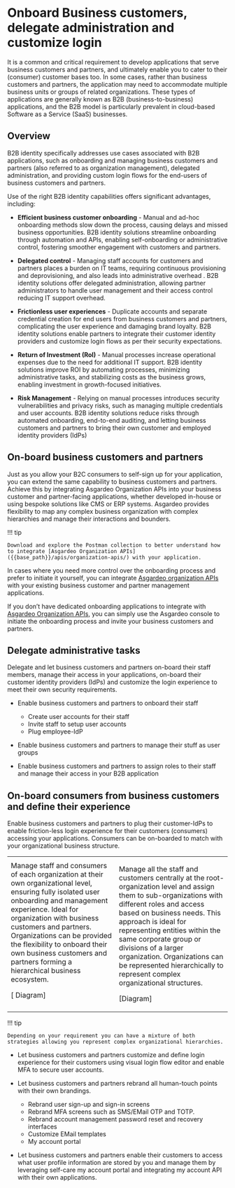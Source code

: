 # ​​Onboard Business customers, delegate administration and customize login

It is a common and critical requirement to develop applications that serve business customers and partners, and ultimately enable you to cater to their (consumer) customer bases too. In some cases, rather than business customers and partners, the application may need to accommodate multiple business units or groups of related organizations. These types of applications are generally known as B2B (business-to-business) applications, and the B2B model is particularly prevalent in cloud-based Software as a Service (SaaS) businesses.

## Overview

B2B identity specifically addresses use cases associated with B2B applications, such as onboarding and managing business customers and partners (also referred to as organization management), delegated administration, and providing custom login flows for the end-users of business customers and partners. 

Use of the right B2B identity capabilities offers significant advantages, including:

- **Efficient business customer onboarding** - Manual and ad-hoc onboarding methods slow down the process, causing delays and missed business opportunities. B2B identity solutions streamline onboarding through automation and APIs, enabling self-onboarding or administrative control, fostering smoother engagement with customers and partners.

- **Delegated control** - Managing staff accounts for customers and partners places a burden on IT teams, requiring continuous provisioning and deprovisioning,  and also leads into administrative overhead . B2B identity solutions offer delegated administration, allowing partner administrators to handle user management and their access control reducing IT support overhead.

- **Frictionless user experiences** - Duplicate accounts and separate credential creation for end users from business customers and partners, complicating the user experience and damaging brand loyalty. B2B identity solutions enable partners to integrate their customer identity providers and customize login flows as per their security expectations. 

- **Return of Investment (RoI)** - Manual processes increase operational expenses due to the need for additional IT support. B2B identity solutions improve ROI by automating processes, minimizing administrative tasks, and stabilizing costs as the business grows, enabling investment in growth-focused initiatives.

- **Risk Management** - Relying on manual processes introduces security vulnerabilities and privacy risks, such as managing multiple credentials and user accounts. B2B identity solutions reduce risks through automated onboarding, end-to-end auditing, and letting business customers and partners to bring their own customer and employed identity providers (IdPs)  

## On-board business customers and partners   

Just as you allow your B2C consumers to self-sign up for your application, you can extend the same capability to business customers and partners. Achieve this by integrating Asgardeo Organization APIs into your business customer and partner-facing applications, whether developed in-house or using bespoke solutions like CMS or ERP systems. Asgardeo provides flexibility to map any complex business organization with complex hierarchies and manage their interactions and bounders.  
 
!!! tip
    
    Download and explore the Postman collection to better understand how to integrate [Asgardeo Organization APIs]({{base_path}}/apis/organization-apis/) with your application.

In cases where you need more control over the onboarding process and prefer to initiate it yourself, you can integrate [Asgardeo organization APIs]({{base_path}}/apis/organization-apis/) with your existing business customer and partner management applications.

If you don’t have dedicated onboarding applications to integrate with [Asgardeo Organization APIs]({{base_path}}/apis/organization-apis/), you can simply use the Asgardeo console to initiate the onboarding process and invite your business customers and partners.

## Delegate administrative tasks 

Delegate and let business customers and partners on-board their staff members,  manage their access in your applications, on-board their customer identity providers (IdPs) and customize the login experience to meet their own security requirements.   

- Enable business customers and partners to onboard their staff 
    - Create user accounts for their staff 
    - Invite staff to setup user accounts 
    - Plug employee-IdP 
 
- Enable business customers and partners to manage their stuff as user groups
  
- Enable business customers and partners to assign roles to their staff and manage their access in your B2B application

## On-board consumers from business customers and  define their experience     

Enable business customers and partners to plug their customer-IdPs to enable friction-less login experience for their customers (consumers) accessing your applications. Consumers can be on-boarded to match with your organizational business structure. 

<table> 
<tr>
<td>
Manage staff and consumers of each organization at their own organizational level, ensuring fully isolated user onboarding and management experience. Ideal for organization  with business customers and partners.  Organizations can be provided the flexibility to onboard their own business customers and partners forming a hierarchical business ecosystem. 

[ Diagram] 

</td>
<td>

Manage all the staff and customers centrally at the root-organization level and assign them to sub-organizations with different roles and access based on business needs. This approach is ideal for representing entities within the same corporate group or divisions of a larger organization. Organizations can be represented hierarchically to represent complex organizational structures.    

[Diagram]
</td>
</tr>
</table>
   

!!! tip

    Depending on your requirement you can have a mixture of both strategies allowing you represent complex organizational hierarchies. 

- Let business customers and partners customize and define login experience for their customers using visual login flow editor and enable MFA to secure user accounts.   

- Let business customers and partners rebrand all human-touch points with their own brandings. 

    - Rebrand user sign-up and sign-in screens 
    - Rebrand MFA screens such as SMS/EMail OTP and TOTP. 
    - Rebrand account management password reset and recovery interfaces 
    - Customize EMail templates  
    - My account portal 

- Let business customers and partners enable their customers to access what user profile information are stored by you and manage them by leveraging self-care my account portal and integrating my account API with their own applications.







